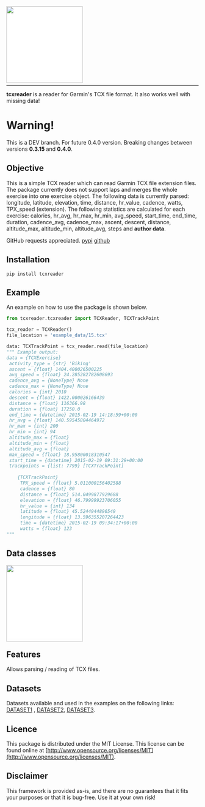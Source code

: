 <div width="200" style="background-color: white; width: 200px">
 <img width="200" style="margin-bottom:-8px" src="https://raw.githubusercontent.com/alenrajsp/tcxreader/main/.github/logo/logo-white-background.png">
</div>

---

**tcxreader** is a reader for Garmin's TCX file format. It also works well with missing data!

# Warning!
This is a DEV branch. For future 0.4.0 version.
Breaking changes between versions **0.3.15** and **0.4.0**.

## Objective

This is a simple TCX reader which can read Garmin TCX file extension files. The package currently does not
support laps and merges the whole exercise into one exercise object. The following data is currently parsed: longitude,
latitude, elevation, time, distance, hr_value, cadence, watts, TPX_speed (extension). The following statistics are
calculated for each exercise: calories, hr_avg, hr_max, hr_min, avg_speed, start_time, end_time, duration, cadence_avg,
cadence_max, ascent, descent, distance, altitude_max, altitude_min, altitude_avg, steps and **author data**.

GitHub requests appreciated.
[pypi](https://pypi.org/project/tcxreader/)
[github](https://github.com/alenrajsp/tcxreader)

## Installation

```
pip install tcxreader
```

## Example

An example on how to use the package is shown below.

```python
from tcxreader.tcxreader import TCXReader, TCXTrackPoint

tcx_reader = TCXReader()
file_location = 'example_data/15.tcx'

data: TCXTrackPoint = tcx_reader.read(file_location)
""" Example output:
data = {TCXExercise}
 activity_type = {str} 'Biking'
 ascent = {float} 1404.400026500225
 avg_speed = {float} 24.285282782608693
 cadence_avg = {NoneType} None
 cadence_max = {NoneType} None
 calories = {int} 2010
 descent = {float} 1422.000026166439
 distance = {float} 116366.98
 duration = {float} 17250.0
 end_time = {datetime} 2015-02-19 14:18:59+00:00
 hr_avg = {float} 140.59545804464972
 hr_max = {int} 200
 hr_min = {int} 94
 altitude_max = {float}
 altitude_min = {float}
 altitude_avg = {float}
 max_speed = {float} 18.95800018310547
 start_time = {datetime} 2015-02-19 09:31:29+00:00
 trackpoints = {list: 7799} [TCXTrackPoint]
 
    {TCXTrackPoint}
	 TPX_speed = {float} 5.011000156402588
	 cadence = {float} 80
	 distance = {float} 514.0499877929688
	 elevation = {float} 46.79999923706055
	 hr_value = {int} 134
	 latitude = {float} 45.5244944896549
	 longitude = {float} 13.596355207264423
	 time = {datetime} 2015-02-19 09:34:17+00:00
	 watts = {float} 123
"""
```
## Data classes

<div width="200" style="background-color: white; width: 200px">
 <img width="200" style="margin-bottom:-8px" src="https://raw.githubusercontent.com/alenrajsp/tcxreader/main/.github/images/data-explanation.svg">
</div>

## Features

Allows parsing / reading of TCX files.

## Datasets

Datasets available and used in the examples on the following links: [DATASET1](http://iztok-jr-fister.eu/static/publications/Sport5.zip)
, [DATASET2](http://iztok-jr-fister.eu/static/css/datasets/Sport.zip), [DATASET3](https://github.com/firefly-cpp/tcx-test-files).

## Licence

This package is distributed under the MIT License. This license can be found online
at [http://www.opensource.org/licenses/MIT](http://www.opensource.org/licenses/MIT).

## Disclaimer

This framework is provided as-is, and there are no guarantees that it fits your purposes or that it is bug-free. Use it
at your own risk!
